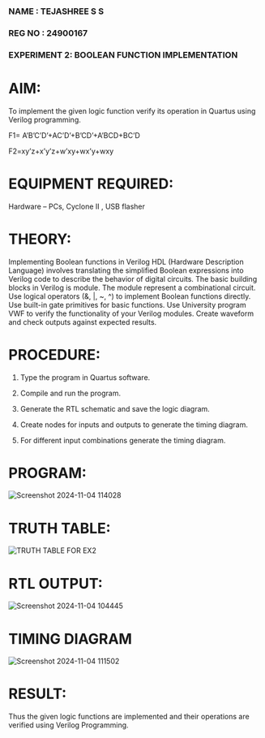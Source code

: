 ### NAME : TEJASHREE S S
### REG NO : 24900167
### EXPERIMENT 2: BOOLEAN FUNCTION IMPLEMENTATION

# AIM:

To implement the given logic function verify its operation in Quartus using Verilog programming.

F1= A’B’C’D’+AC’D’+B’CD’+A’BCD+BC’D 

F2=xy’z+x’y’z+w’xy+wx’y+wxy



# EQUIPMENT REQUIRED:

Hardware – PCs, Cyclone II , USB flasher



# THEORY:
Implementing Boolean functions in Verilog HDL (Hardware Description Language) involves translating the simplified Boolean expressions into Verilog code to describe the behavior of digital circuits. The basic building blocks in Verilog is module. The module represent a combinational circuit. Use logical operators (&, |, ~, ^) to implement Boolean functions directly. Use built-in gate primitives for basic functions. Use University program VWF to verify the functionality of your Verilog modules. Create waveform and check outputs against expected results.



# PROCEDURE:

1.	Type the program in Quartus software.

2.	Compile and run the program.

3.	Generate the RTL schematic and save the logic diagram.

4.	Create nodes for inputs and outputs to generate the timing diagram.

5.	For different input combinations generate the timing diagram.



# PROGRAM:
![Screenshot 2024-11-04 114028](https://github.com/user-attachments/assets/ccd645b6-8116-4c0f-ae3e-180b3b9f250b)


# TRUTH TABLE:
![TRUTH TABLE FOR EX2](https://github.com/user-attachments/assets/afc3a642-9382-4700-8677-6e9486d40c60)


# RTL OUTPUT:
![Screenshot 2024-11-04 104445](https://github.com/user-attachments/assets/fb8f8f27-bab6-4903-9c96-88555b0795b5)


# TIMING DIAGRAM

![Screenshot 2024-11-04 111502](https://github.com/user-attachments/assets/5dc0c101-fff4-47dd-9aab-d2baf401b546)





# RESULT:

Thus the given logic functions are implemented and their operations are verified using Verilog Programming.

